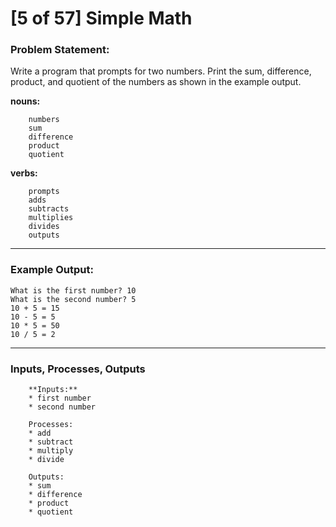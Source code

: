 # [5 of 57] Simple Math

### Problem Statement:
Write a program that prompts for two numbers. Print the sum, difference, product, and quotient of the numbers as shown in the example output.

**nouns:**

        numbers
        sum
        difference
        product
        quotient

**verbs:**

        prompts
        adds
        subtracts
        multiplies
        divides
        outputs

---
### Example Output:

    What is the first number? 10
    What is the second number? 5
    10 + 5 = 15
    10 - 5 = 5
    10 * 5 = 50
    10 / 5 = 2
  
---
### Inputs, Processes, Outputs

        **Inputs:**
        * first number
        * second number
        
        Processes:
        * add
        * subtract
        * multiply
        * divide
        
        Outputs:
        * sum
        * difference
        * product
        * quotient
